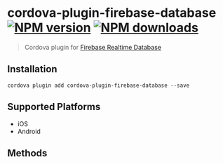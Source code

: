 # cordova-plugin-firebase-database<br>[![NPM version][npm-version]][npm-url] [![NPM downloads][npm-downloads]][npm-url]
> Cordova plugin for [Firebase Realtime Database](https://firebase.google.com/docs/database/)

## Installation

    cordova plugin add cordova-plugin-firebase-database --save

## Supported Platforms

- iOS
- Android

## Methods

[npm-url]: https://www.npmjs.com/package/cordova-plugin-firebase-database
[npm-version]: https://img.shields.io/npm/v/cordova-plugin-firebase-database.svg
[npm-downloads]: https://img.shields.io/npm/dt/cordova-plugin-firebase-database.svg